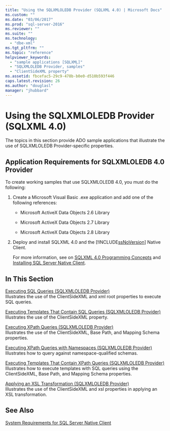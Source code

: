 ```yaml
---
title: "Using the SQLXMLOLEDB Provider (SQLXML 4.0) | Microsoft Docs"
ms.custom: ""
ms.date: "03/06/2017"
ms.prod: "sql-server-2016"
ms.reviewer: ""
ms.suite: ""
ms.technology: 
  - "dbe-xml"
ms.tgt_pltfrm: ""
ms.topic: "reference"
helpviewer_keywords: 
  - "sample applications [SQLXML]"
  - "SQLXMLOLEDB Provider, samples"
  - "ClientSideXML property"
ms.assetid: fbcefac5-29c9-478b-b0e0-d510b593f446
caps.latest.revision: 26
ms.author: "douglasl"
manager: "jhubbard"
---
```

# Using the SQLXMLOLEDB Provider (SQLXML 4.0)
  The topics in this section provide ADO sample applications that illustrate the use of SQLXMLOLEDB Provider-specific properties.  
  
## Application Requirements for SQLXMLOLEDB 4.0 Provider  
 To create working samples that use SQLXMLOLEDB 4.0, you must do the following:  
  
1.  Create a Microsoft Visual Basic .exe application and add one of the following references:  
  
    -   Microsoft ActiveX Data Objects 2.6 Library  
  
    -   Microsoft ActiveX Data Objects 2.7 Library  
  
    -   Microsoft ActiveX Data Objects 2.8 Library  
  
2.  Deploy and install SQLXML 4.0 and the [!INCLUDE[ssNoVersion](../../../a9notintoc/includes/ssnoversion-md.md)] Native Client.  
  
     For more information, see on [SQLXML 4.0 Programming Concepts](../../../relational-databases/sqlxml/sqlxml-4.0-programming-concepts.md) and [Installing SQL Server Native Client](../../../relational-databases/native-client/applications/installing-sql-server-native-client.md).  
  
## In This Section  
 [Executing SQL Queries &#40;SQLXMLOLEDB Provider&#41;](../../../relational-databases/sqlxml-annotated-xsd-schemas-xpath-queries/data-access-components-provider/executing-sql-queries-sqlxmloledb-provider.md)  
 Illustrates the use of the ClientSideXML and xml root properties to execute SQL queries.  
  
 [Executing Templates That Contain SQL Queries &#40;SQLXMLOLEDB Provider&#41;](../../../relational-databases/sqlxml-annotated-xsd-schemas-xpath-queries/data-access-components-provider/executing-templates-that-contain-sql-queries-sqlxmloledb-provider.md)  
 Illustrates the use of the ClientSideXML property.  
  
 [Executing XPath Queries &#40;SQLXMLOLEDB Provider&#41;](../../../relational-databases/sqlxml-annotated-xsd-schemas-xpath-queries/data-access-components-provider/executing-xpath-queries-sqlxmloledb-provider.md)  
 Illustrates the use of the ClientSideXML, Base Path, and Mapping Schema properties.  
  
 [Executing XPath Queries with Namespaces &#40;SQLXMLOLEDB Provider&#41;](../../../relational-databases/sqlxml-annotated-xsd-schemas-xpath-queries/data-access-components-provider/executing-xpath-queries-with-namespaces-sqlxmloledb-provider.md)  
 Illustrates how to query against namespace-qualified schemas.  
  
 [Executing Templates That Contain XPath Queries &#40;SQLXMLOLEDB Provider&#41;](../../../relational-databases/sqlxml-annotated-xsd-schemas-xpath-queries/data-access-components-provider/executing-templates-that-contain-xpath-queries-sqlxmloledb-provider.md)  
 Illustrates how to execute templates with SQL queries using the ClientSideXML, Base Path, and Mapping Schema properties.  
  
 [Applying an XSL Transformation &#40;SQLXMLOLEDB Provider&#41;](../../../relational-databases/sqlxml-annotated-xsd-schemas-xpath-queries/data-access-components-provider/applying-an-xsl-transformation-sqlxmloledb-provider.md)  
 Illustrates the use of the ClientSideXML and xsl properties in applying an XSL transformation.  
  
## See Also  
 [System Requirements for SQL Server Native Client](../../../relational-databases/native-client/system-requirements-for-sql-server-native-client.md)  
  
  